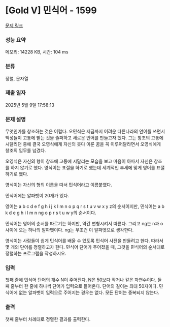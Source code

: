 # [Gold V] 민식어 - 1599 

[문제 링크](https://www.acmicpc.net/problem/1599) 

### 성능 요약

메모리: 14228 KB, 시간: 104 ms

### 분류

정렬, 문자열

### 제출 일자

2025년 5월 9일 17:58:13

### 문제 설명

<p>무엇인가를 창조하는 것은 어렵다. 오민식은 지금까지 어려운 다른나라의 언어를 쓰면서 백성들이 고통에 받는 것을 슬퍼하고 새로운 언어를 만들고자 했다. 그는 창조의 고통에 시달리던 중에 결국 오영식에게 자신의 못다 이룬 꿈을 꼭 이루어달라면서 오영식에게 창조의 임무를 넘겼다.</p>

<p>오영식은 자신의 형이 창조에 고통에 시달리는 모습을 보고 마음이 아파서 자신은 창조를 하지 않기로 했다. 영식이는 표절을 하기로 했는데 세계적인 추세에 맞게 영어를 표절하기로 했다.</p>

<p>영식이는 자신의 형의 이름을 따서 민식어라고 이름붙였다.</p>

<p>민식어에는 알파벳이 20개가 있다.</p>

<p>영어는 a b c d e f g h i j k l m n o p q r s t u v w x y z의 순서이지만, 민식어는 a b k d e g h i l m n ng o p r s t u w y의 순서이다.</p>

<p>민식어는 영어의 순서를 따르기는 하지만, 약간 변형시켜서 따른다. 그리고 ng는 n과 o사이에 오는 하나의 알파벳이다. ng는 무조건 이 알파벳으로 생각한다.</p>

<p>영식이는 사람들이 쉽게 민식어를 배울 수 있도록 민식어 사전을 만들려고 한다. 따라서 몇 개의 단어를 정렬하고자 한다. 민식어 단어가 주어졌을 때, 그것을 민식어의 순서대로 정렬하는 프로그램을 작성하시오.</p>

### 입력 

 <p>첫째 줄에 민식어 단어의 개수 N이 주어진다. N은 50보다 작거나 같은 자연수이다. 둘째 줄부터 한 줄에 하나씩 단어가 입력으로 들어온다. 단어의 길이는 최대 50자이다. 민식어에 없는 알파벳이 입력으로 주어지는 경우는 없다. 모든 단어는 중복되지 않는다.</p>

### 출력 

 <p>첫째 줄부터 차례대로 정렬한 결과를 출력한다.</p>

